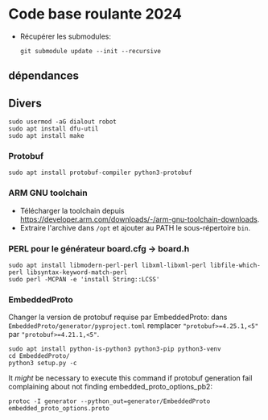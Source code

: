 # Code base roulante 2024

- Récupérer les submodules:

    `git submodule update --init --recursive`

## dépendances

## Divers

 ```
 sudo usermod -aG dialout robot 
 sudo apt install dfu-util
 sudo apt install make
 ```

### Protobuf

```
sudo apt install protobuf-compiler python3-protobuf
```

### ARM GNU toolchain

 - Télécharger la toolchain depuis https://developer.arm.com/downloads/-/arm-gnu-toolchain-downloads.
 - Extraire l'archive dans `/opt` et ajouter au PATH le sous-répertoire `bin`.
 
### PERL pour le générateur board.cfg -> board.h

```
sudo apt install libmodern-perl-perl libxml-libxml-perl libfile-which-perl libsyntax-keyword-match-perl
sudo perl -MCPAN -e 'install String::LCSS'
```


### EmbeddedProto

Changer la version de protobuf requise par EmbeddedProto: dans `EmbeddedProto/generator/pyproject.toml` remplacer `"protobuf>=4.25.1,<5"` par `"protobuf>=4.21.1,<5"`.


```
sudo apt install python-is-python3 python3-pip python3-venv
cd EmbeddedProto/
python3 setup.py -c
```


It _might_ be necessary to execute this command if protobuf generation fail complaining about not finding  embedded_proto_options_pb2:

`
protoc -I generator --python_out=generator/EmbeddedProto embedded_proto_options.proto
`





